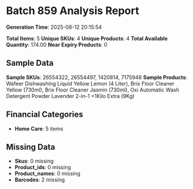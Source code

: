 # Batch 859 Analysis Report

**Generation Time**: 2025-08-12 20:15:54

**Total Items**: 5
**Unique SKUs**: 4
**Unique Products**: 4
**Total Available Quantity**: 174.00
**Near Expiry Products**: 0

## Sample Data
**Sample SKUs**: 26554322, 26554497, 1420814, 7175948
**Sample Products**: Wafeer Dishwashing Liquid Yellow Lemon (4 Liter), Brix Floor Cleaner Yellow (730ml), Brix Floor Cleaner Jasmin (730ml), Oxi Automatic Wash Detergent Powder Lavender 2-in-1 +1Kilo Extra (9Kg)

## Financial Categories
- **Home Care**: 5 items

## Missing Data
- **Skus**: 0 missing
- **Product_ids**: 0 missing
- **Product_names**: 0 missing
- **Barcodes**: 2 missing

